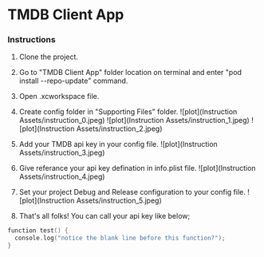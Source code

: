 # TMDB Client App

### Instructions
1. Clone the project.
2. Go to "TMDB Client App" folder location on terminal and enter "pod install --repo-update" command.
3. Open .xcworkspace file.
4. Create config folder in "Supporting Files" folder.
    ![plot](Instruction Assets/instruction_0.jpeg)
    ![plot](Instruction Assets/instruction_1.jpeg)
    ![plot](Instruction Assets/instruction_2.jpeg)
    
5. Add your TMDB api key in your config file.
    ![plot](Instruction Assets/instruction_3.jpeg)
    
6. Give referance your api key defination in info.plist file.
    ![plot](Instruction Assets/instruction_4.jpeg)
    
7. Set your project Debug and Release configuration to your config file.
    ![plot](Instruction Assets/instruction_5.jpeg)
    
8. That's all folks! You can call your api key like below;

```swift
function test() {
  console.log("notice the blank line before this function?");
}
```
